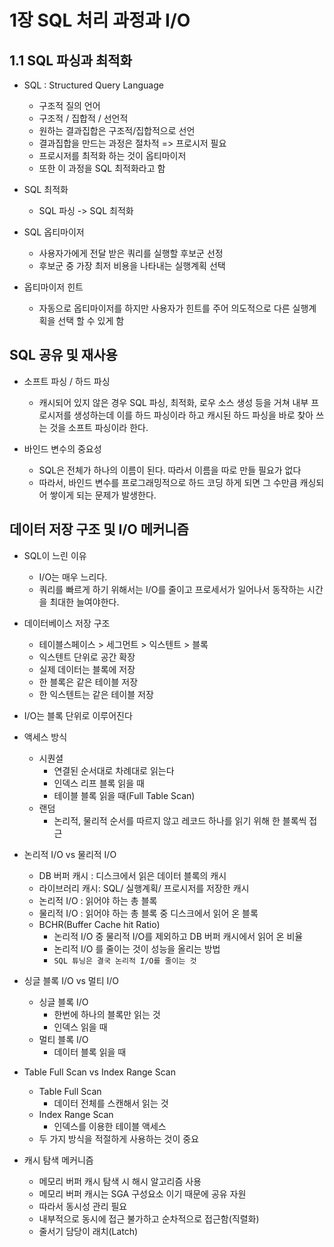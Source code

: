 # 1장 SQL 처리 과정과 I/O

## 1.1 SQL 파싱과 최적화

- SQL : Structured Query Language
  - 구조적 질의 언어
  - 구조적 / 집합적 / 선언적
  - 원하는 결과집합은 구조적/집합적으로 선언
  - 결과집합을 만드는 과정은 절차적 => 프로시저 필요
  - 프로시저를 최적화 하는 것이 옵티마이저
  - 또한 이 과정을 SQL 최적화라고 함


- SQL 최적화
  - SQL 파싱 -> SQL 최적화


- SQL 옵티마이저
  - 사용자가에게 전달 받은 쿼리를 실행할 후보군 선정
  - 후보군 중 가장 최저 비용을 나타내는 실행계획 선택


- 옵티마이저 힌트
  - 자동으로 옵티마이저를 하지만 사용자가 힌트를 주어 의도적으로 다른 실행계획을 선택 할 수 있게 함


## SQL 공유 및 재사용

- 소프트 파싱 / 하드 파싱
  - 캐시되어 있지 않은 경우 SQL 파싱, 최적화, 로우 소스 생성 등을 거쳐 내부 프로시저를 생성하는데 이를 하드 파싱이라 하고 캐시된 하드 파싱을 바로 찾아 쓰는 것을 소프트 파싱이라 한다.


- 바인드 변수의 중요성
  - SQL은 전체가 하나의 이름이 된다. 따라서 이름을 따로 만들 필요가 없다
  - 따라서, 바인드 변수를 프로그래밍적으로 하드 코딩 하게 되면 그 수만큼 캐싱되어 쌓이게 되는 문제가 발생한다.

## 데이터 저장 구조 및 I/O 메커니즘

- SQL이 느린 이유
  - I/O는 매우 느리다.
  - 쿼리를 빠르게 하기 위해서는 I/O를 줄이고 프로세서가 일어나서 동작하는 시간을 최대한 늘여야한다.


- 데이터베이스 저장 구조
  - 테이블스페이스 > 세그먼트 > 익스텐트 > 블록
  - 익스텐트 단위로 공간 확장
  - 실제 데이터는 블록에 저장
  - 한 블록은 같은 테이블 저장
  - 한 익스텐트는 같은 테이블 저장


- I/O는 블록 단위로 이루어진다

- 액세스 방식
  - 시퀀셜
    - 연결된 순서대로 차례대로 읽는다
    - 인덱스 리프 블록 읽을 때
    - 테이블 블록 읽을 때(Full Table Scan)
  - 랜덤
    - 논리적, 물리적 순서를 따르지 않고 레코드 하나를 읽기 위해 한 블록씩 접근


- 논리적 I/O vs 물리적 I/O
  - DB 버퍼 캐시 : 디스크에서 읽은 데이터 블록의 캐시
  - 라이브러리 캐시: SQL/ 실행계획/ 프로시저를 저장한 캐시
  - 논리적 I/O : 읽어야 하는 총 블록
  - 물리적 I/O : 읽어야 하는 총 블록 중 디스크에서 읽어 온 블록
  - BCHR(Buffer Cache hit Ratio)
    - 논리적 I/O 중 물리적 I/O를 제외하고 DB 버퍼 캐시에서 읽어 온 비율
    - 논리적 I/O 를 줄이는 것이 성능을 올리는 방법
    - `SQL 튜닝은 결국 논리적 I/O를 줄이는 것`

- 싱글 블록 I/O vs 멀티 I/O
  - 싱글 블록 I/O
    - 한번에 하나의 블록만 읽는 것
    - 인덱스 읽을 때
  - 멀티 블록 I/O
    - 데이터 블록 읽을 때


- Table Full Scan vs Index Range Scan
  - Table Full Scan
    - 데이터 전체를 스캔해서 읽는 것 
  - Index Range Scan
    - 인덱스를 이용한 테이블 액세스
  - 두 가지 방식을 적절하게 사용하는 것이 중요


- 캐시 탐색 메커니즘
  - 메모리 버퍼 캐시 탐색 시 해시 알고리즘 사용
  - 메모리 버퍼 캐시는 SGA 구성요소 이기 때문에 공유 자원
  - 따라서 동시성 관리 필요
  - 내부적으로 동시에 접근 불가하고 순차적으로 접근함(직렬화)
  - 줄서기 담당이 래치(Latch)
